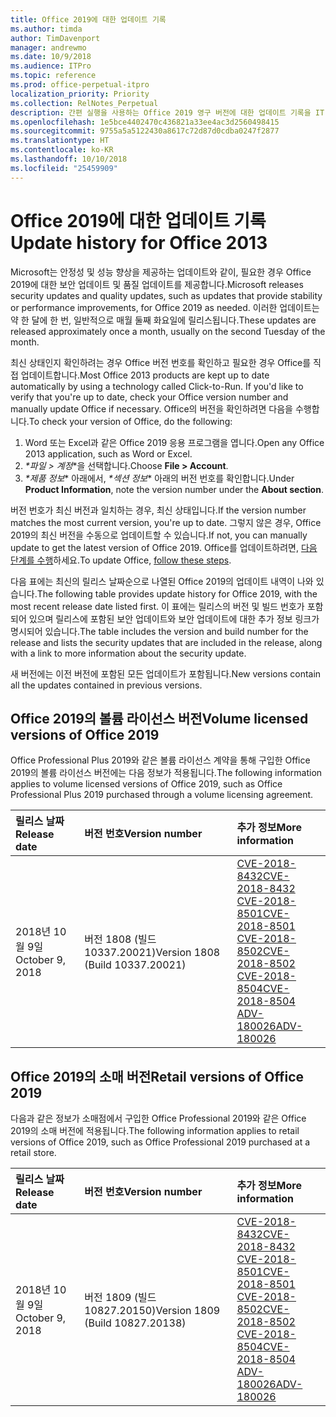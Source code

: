 ```yaml
---
title: Office 2019에 대한 업데이트 기록
ms.author: timda
author: TimDavenport
manager: andrewmo
ms.date: 10/9/2018
ms.audience: ITPro
ms.topic: reference
ms.prod: office-perpetual-itpro
localization_priority: Priority
ms.collection: RelNotes_Perpetual
description: 간편 실행을 사용하는 Office 2019 영구 버전에 대한 업데이트 기록을 IT 전문가에게 제공합니다.
ms.openlocfilehash: 1e5bce4402470c436821a33ee4ac3d2560498415
ms.sourcegitcommit: 9755a5a5122430a8617c72d87d0cdba0247f2877
ms.translationtype: HT
ms.contentlocale: ko-KR
ms.lasthandoff: 10/10/2018
ms.locfileid: "25459909"
---
```

# <a name="update-history-for-office-2019"></a><span data-ttu-id="547c0-103">Office 2019에 대한 업데이트 기록</span><span class="sxs-lookup"><span data-stu-id="547c0-103">Update history for Office 2013</span></span>

<span data-ttu-id="547c0-104">Microsoft는 안정성 및 성능 향상을 제공하는 업데이트와 같이, 필요한 경우 Office 2019에 대한 보안 업데이트 및 품질 업데이트를 제공합니다.</span><span class="sxs-lookup"><span data-stu-id="547c0-104">Microsoft releases security updates and quality updates, such as updates that provide stability or performance improvements, for Office 2019 as needed.</span></span> <span data-ttu-id="547c0-105">이러한 업데이트는 약 한 달에 한 번, 일반적으로 매월 둘째 화요일에 릴리스됩니다.</span><span class="sxs-lookup"><span data-stu-id="547c0-105">These updates are released approximately once a month, usually on the second Tuesday of the month.</span></span>

<span data-ttu-id="547c0-106">최신 상태인지 확인하려는 경우 Office 버전 번호를 확인하고 필요한 경우 Office를 직접 업데이트합니다.</span><span class="sxs-lookup"><span data-stu-id="547c0-106">Most Office 2013 products are kept up to date automatically by using a technology called Click-to-Run. If you'd like to verify that you're up to date, check your Office version number and manually update Office if necessary.</span></span> <span data-ttu-id="547c0-107">Office의 버전을 확인하려면 다음을 수행합니다.</span><span class="sxs-lookup"><span data-stu-id="547c0-107">To check your version of Office, do the following:</span></span>

  1.    <span data-ttu-id="547c0-108">Word 또는 Excel과 같은 Office 2019 응용 프로그램을 엽니다.</span><span class="sxs-lookup"><span data-stu-id="547c0-108">Open any Office 2013 application, such as Word or Excel.</span></span>
  2.    <span data-ttu-id="547c0-109"> *\*파일 > 계정*\*을 선택합니다.</span><span class="sxs-lookup"><span data-stu-id="547c0-109">Choose **File > Account**.</span></span>
  3.    <span data-ttu-id="547c0-110"> *\*제품 정보** 아래에서, *\*섹션 정보** 아래의 버전 번호를 확인합니다.</span><span class="sxs-lookup"><span data-stu-id="547c0-110">Under **Product Information**, note the version number under the **About section**.</span></span>

<span data-ttu-id="547c0-111">버전 번호가 최신 버전과 일치하는 경우, 최신 상태입니다.</span><span class="sxs-lookup"><span data-stu-id="547c0-111">If the version number matches the most current version, you're up to date.</span></span> <span data-ttu-id="547c0-112">그렇지 않은 경우, Office 2019의 최신 버전을 수동으로 업데이트할 수 있습니다.</span><span class="sxs-lookup"><span data-stu-id="547c0-112">If not, you can manually update to get the latest version of Office 2019.</span></span> <span data-ttu-id="547c0-113">Office를 업데이트하려면, [다음 단계를 수행](https://support.office.com/article/2ab296f3-7f03-43a2-8e50-46de917611c5)하세요.</span><span class="sxs-lookup"><span data-stu-id="547c0-113">To update Office, [follow these steps](https://support.office.com/article/2ab296f3-7f03-43a2-8e50-46de917611c5).</span></span>


<span data-ttu-id="547c0-114">다음 표에는 최신의 릴리스 날짜순으로 나열된 Office 2019의 업데이트 내역이 나와 있습니다.</span><span class="sxs-lookup"><span data-stu-id="547c0-114">The following table provides update history for Office 2019, with the most recent release date listed first.</span></span> <span data-ttu-id="547c0-115">이 표에는 릴리스의 버전 및 빌드 번호가 포함되어 있으며 릴리스에 포함된 보안 업데이트와 보안 업데이트에 대한 추가 정보 링크가 명시되어 있습니다.</span><span class="sxs-lookup"><span data-stu-id="547c0-115">The table includes the version and build number for the release and lists the security updates that are included in the release, along with a link to more information about the security update.</span></span>

<span data-ttu-id="547c0-116">새 버전에는 이전 버전에 포함된 모든 업데이트가 포함됩니다.</span><span class="sxs-lookup"><span data-stu-id="547c0-116">New versions contain all the updates contained in previous versions.</span></span>

## <a name="volume-licensed-versions-of-office-2019"></a><span data-ttu-id="547c0-117">Office 2019의 볼륨 라이선스 버전</span><span class="sxs-lookup"><span data-stu-id="547c0-117">Volume licensed versions of Office 2019</span></span>
<span data-ttu-id="547c0-118">Office Professional Plus 2019와 같은 볼륨 라이선스 계약을 통해 구입한 Office 2019의 볼륨 라이선스 버전에는 다음 정보가 적용됩니다.</span><span class="sxs-lookup"><span data-stu-id="547c0-118">The following information applies to volume licensed versions of Office 2019, such as Office Professional Plus 2019 purchased through a volume licensing agreement.</span></span>

  
|<span data-ttu-id="547c0-119">**릴리스 날짜**</span><span class="sxs-lookup"><span data-stu-id="547c0-119">**Release date**</span></span>|<span data-ttu-id="547c0-120">**버전 번호**</span><span class="sxs-lookup"><span data-stu-id="547c0-120">**Version number**</span></span>|<span data-ttu-id="547c0-121">**추가 정보**</span><span class="sxs-lookup"><span data-stu-id="547c0-121">**More information**</span></span>|
|:-----|:-----|:-----|
|<span data-ttu-id="547c0-122">2018년 10월 9일</span><span class="sxs-lookup"><span data-stu-id="547c0-122">October 9, 2018</span></span>   |<span data-ttu-id="547c0-123">버전 1808 (빌드 10337.20021)</span><span class="sxs-lookup"><span data-stu-id="547c0-123">Version 1808 (Build 10337.20021)</span></span>  |[<span data-ttu-id="547c0-124">CVE-2018-8432</span><span class="sxs-lookup"><span data-stu-id="547c0-124">CVE-2018-8432</span></span>](https://portal.msrc.microsoft.com/en-US/security-guidance/advisory/CVE-2018-8432) <br/> [<span data-ttu-id="547c0-125">CVE-2018-8501</span><span class="sxs-lookup"><span data-stu-id="547c0-125">CVE-2018-8501</span></span>](https://portal.msrc.microsoft.com/en-US/security-guidance/advisory/CVE-2018-8501) <br/> [<span data-ttu-id="547c0-126">CVE-2018-8502</span><span class="sxs-lookup"><span data-stu-id="547c0-126">CVE-2018-8502</span></span>](https://portal.msrc.microsoft.com/en-US/security-guidance/advisory/CVE-2018-8502) <br/> [<span data-ttu-id="547c0-127">CVE-2018-8504</span><span class="sxs-lookup"><span data-stu-id="547c0-127">CVE-2018-8504</span></span>](https://portal.msrc.microsoft.com/en-US/security-guidance/advisory/CVE-2018-8504) <br/> [<span data-ttu-id="547c0-128">ADV-180026</span><span class="sxs-lookup"><span data-stu-id="547c0-128">ADV-180026</span></span>](https://portal.msrc.microsoft.com/en-US/security-guidance/advisory/ADV180026) <br/>|

## <a name="retail-versions-of-office-2019"></a><span data-ttu-id="547c0-129">Office 2019의 소매 버전</span><span class="sxs-lookup"><span data-stu-id="547c0-129">Retail versions of Office 2019</span></span>
<span data-ttu-id="547c0-130">다음과 같은 정보가 소매점에서 구입한 Office Professional 2019와 같은 Office 2019의 소매 버전에 적용됩니다.</span><span class="sxs-lookup"><span data-stu-id="547c0-130">The following information applies to retail versions of Office 2019, such as Office Professional 2019 purchased at a retail store.</span></span>

|<span data-ttu-id="547c0-131">**릴리스 날짜**</span><span class="sxs-lookup"><span data-stu-id="547c0-131">**Release date**</span></span>|<span data-ttu-id="547c0-132">**버전 번호**</span><span class="sxs-lookup"><span data-stu-id="547c0-132">**Version number**</span></span>|<span data-ttu-id="547c0-133">**추가 정보**</span><span class="sxs-lookup"><span data-stu-id="547c0-133">**More information**</span></span>|
|:-----|:-----|:-----|
|<span data-ttu-id="547c0-134">2018년 10월 9일</span><span class="sxs-lookup"><span data-stu-id="547c0-134">October 9, 2018</span></span>   |<span data-ttu-id="547c0-135">버전 1809 (빌드 10827.20150)</span><span class="sxs-lookup"><span data-stu-id="547c0-135">Version 1809 (Build 10827.20138)</span></span>  |[<span data-ttu-id="547c0-136">CVE-2018-8432</span><span class="sxs-lookup"><span data-stu-id="547c0-136">CVE-2018-8432</span></span>](https://portal.msrc.microsoft.com/en-US/security-guidance/advisory/CVE-2018-8432) <br/> [<span data-ttu-id="547c0-137">CVE-2018-8501</span><span class="sxs-lookup"><span data-stu-id="547c0-137">CVE-2018-8501</span></span>](https://portal.msrc.microsoft.com/en-US/security-guidance/advisory/CVE-2018-8501) <br/> [<span data-ttu-id="547c0-138">CVE-2018-8502</span><span class="sxs-lookup"><span data-stu-id="547c0-138">CVE-2018-8502</span></span>](https://portal.msrc.microsoft.com/en-US/security-guidance/advisory/CVE-2018-8502) <br/> [<span data-ttu-id="547c0-139">CVE-2018-8504</span><span class="sxs-lookup"><span data-stu-id="547c0-139">CVE-2018-8504</span></span>](https://portal.msrc.microsoft.com/en-US/security-guidance/advisory/CVE-2018-8504) <br/> [<span data-ttu-id="547c0-140">ADV-180026</span><span class="sxs-lookup"><span data-stu-id="547c0-140">ADV-180026</span></span>](https://portal.msrc.microsoft.com/en-US/security-guidance/advisory/ADV180026) <br/>|
